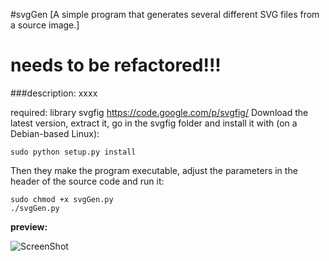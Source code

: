 #svgGen 
[A simple program that generates several different SVG files from a source image.]
  

needs to be refactored!!!
=======================



###description:
xxxx


required: library svgfig https://code.google.com/p/svgfig/
Download the latest version, extract it, go in the svgfig folder and install it with (on a Debian-based Linux):

	sudo python setup.py install

Then they make the program executable, adjust the parameters in the header of the source code and run it:

	sudo chmod +x svgGen.py
	./svgGen.py



**preview:**

![ScreenShot](https://raw.github.com/ReneMuhl/svgGen/master/function.png)

